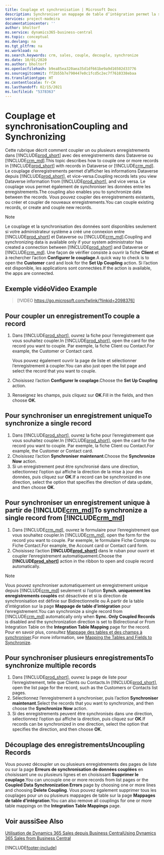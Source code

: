 ```yaml
---
title: Couplage et synchronisation | Microsoft Docs
description: Synchroniser un mappage de table d’intégration permet la synchronisation des données dans tous les enregistrements dans une table de Business Central ainsi que de la table Dynamics 365 Sales qui sont couplées.
services: project-madeira
documentationcenter: ''
author: bholtorf
ms.service: dynamics365-business-central
ms.topic: conceptual
ms.devlang: na
ms.tgt_pltfrm: na
ms.workload: na
ms.search.keywords: crm, sales, couple, decouple, synchronize
ms.date: 10/01/2020
ms.author: bholtorf
ms.openlocfilehash: b9ea85ea320aea35d1df661be9a9d16502d33776
ms.sourcegitcommit: ff2b55b7e790447e0c1fcd5c2ec7f7610338ebaa
ms.translationtype: HT
ms.contentlocale: fr-CH
ms.lasthandoff: 02/15/2021
ms.locfileid: "5378363"
---
```

# <a name="coupling-and-synchronizing"></a><span data-ttu-id="e7742-103">Couplage et synchronisation</span><span class="sxs-lookup"><span data-stu-id="e7742-103">Coupling and Synchronizing</span></span>
<span data-ttu-id="e7742-104">Cette rubrique décrit comment coupler un ou plusieurs enregistrements dans [!INCLUDE[prod_short](includes/prod_short.md)] avec des enregistrements dans Dataverse ou [!INCLUDE[crm_md](includes/crm_md.md)].</span><span class="sxs-lookup"><span data-stu-id="e7742-104">This topic describes how to couple one or more records in [!INCLUDE[prod_short](includes/prod_short.md)] with records in Dataverse or [!INCLUDE[crm_md](includes/crm_md.md)].</span></span> <span data-ttu-id="e7742-105">Le couplage d’enregistrements permet d’afficher les informations Dataverse depuis [!INCLUDE[prod_short](includes/prod_short.md)], et vice-versa.</span><span class="sxs-lookup"><span data-stu-id="e7742-105">Coupling records lets you view Dataverse information from [!INCLUDE[prod_short](includes/prod_short.md)], and vice versa.</span></span> <span data-ttu-id="e7742-106">Le couplage vous permet également de synchroniser les données entre les enregistrements.</span><span class="sxs-lookup"><span data-stu-id="e7742-106">The coupling also enables you to synchronize data between the records.</span></span> <span data-ttu-id="e7742-107">Vous pouvez coupler des enregistrements existants, ou créer et coupler de nouveaux enregistrements.</span><span class="sxs-lookup"><span data-stu-id="e7742-107">You can couple existing records, or create and couple new records.</span></span>

> [!Note]
> <span data-ttu-id="e7742-108">Le couplage et la synchronisation des données sont disponibles seulement si votre administrateur système a créé une connexion entre [!INCLUDE[prod_short](includes/prod_short.md)] et Dataverse ou [!INCLUDE[crm_md](includes/crm_md.md)].</span><span class="sxs-lookup"><span data-stu-id="e7742-108">Coupling and synchronizing data is available only if your system administrator has created a connection between [!INCLUDE[prod_short](includes/prod_short.md)] and Dataverse or [!INCLUDE[crm_md](includes/crm_md.md)].</span></span> <span data-ttu-id="e7742-109">Une façon de vérifier consiste à ouvrir la fiche **Client** et à rechercher l’action **Configurer le couplage**.</span><span class="sxs-lookup"><span data-stu-id="e7742-109">A quick way to check is to open the **Customer** card and look for the **Set Up Coupling** action.</span></span> <span data-ttu-id="e7742-110">Si l’action est disponible, les applications sont connectées.</span><span class="sxs-lookup"><span data-stu-id="e7742-110">If the action is available, the apps are connected.</span></span>   

## <a name="video-example"></a><span data-ttu-id="e7742-111">Exemple vidéo</span><span class="sxs-lookup"><span data-stu-id="e7742-111">Video Example</span></span>

> [!VIDEO https://go.microsoft.com/fwlink/?linkid=2098376]

## <a name="to-couple-a-record"></a><span data-ttu-id="e7742-112">Pour coupler un enregistrement</span><span class="sxs-lookup"><span data-stu-id="e7742-112">To couple a record</span></span>  
1.  <span data-ttu-id="e7742-113">Dans [!INCLUDE[prod_short](includes/prod_short.md)], ouvrez la fiche pour l’enregistrement que vous souhaitez coupler.</span><span class="sxs-lookup"><span data-stu-id="e7742-113">In [!INCLUDE[prod_short](includes/prod_short.md)], open the card for the record you want to couple.</span></span> <span data-ttu-id="e7742-114">Par exemple, la fiche Client ou Contact.</span><span class="sxs-lookup"><span data-stu-id="e7742-114">For example, the Customer or Contact card.</span></span>  

    <span data-ttu-id="e7742-115">Vous pouvez également ouvrir la page de liste et sélectionner l’enregistrement à coupler.</span><span class="sxs-lookup"><span data-stu-id="e7742-115">You can also just open the list page and select the record that you want to couple.</span></span>  

2.  <span data-ttu-id="e7742-116">Choisissez l’action **Configurer le couplage**.</span><span class="sxs-lookup"><span data-stu-id="e7742-116">Choose the **Set Up Coupling** action.</span></span>  
3.  <span data-ttu-id="e7742-117">Renseignez les champs, puis cliquez sur **OK**.</span><span class="sxs-lookup"><span data-stu-id="e7742-117">Fill in the fields, and then choose **OK**.</span></span>  

## <a name="to-synchronize-a-single-record"></a><span data-ttu-id="e7742-118">Pour synchroniser un enregistrement unique</span><span class="sxs-lookup"><span data-stu-id="e7742-118">To synchronize a single record</span></span>  
1.  <span data-ttu-id="e7742-119">Dans [!INCLUDE[prod_short](includes/prod_short.md)], ouvrez la fiche pour l’enregistrement que vous souhaitez coupler.</span><span class="sxs-lookup"><span data-stu-id="e7742-119">In [!INCLUDE[prod_short](includes/prod_short.md)], open the card for the record you want to couple.</span></span> <span data-ttu-id="e7742-120">Par exemple, la fiche Client ou Contact.</span><span class="sxs-lookup"><span data-stu-id="e7742-120">For example, the Customer or Contact card.</span></span>  
2.  <span data-ttu-id="e7742-121">Choisissez l’action **Synchroniser maintenant**.</span><span class="sxs-lookup"><span data-stu-id="e7742-121">Choose the **Synchronize Now** action.</span></span>  
3.  <span data-ttu-id="e7742-122">Si un enregistrement peut être synchronisé dans une direction, sélectionnez l’option qui affiche la direction de la mise à jour des données, puis cliquez sur **OK**.</span><span class="sxs-lookup"><span data-stu-id="e7742-122">If a record can be synchronized in one direction, select the option that specifies the direction of data update, and then choose **OK**.</span></span>  

## <a name="to-synchronize-a-single-record-from-crm_md"></a><span data-ttu-id="e7742-123">Pour synchroniser un enregistrement unique à partir de [!INCLUDE[crm_md](includes/crm_md.md)]</span><span class="sxs-lookup"><span data-stu-id="e7742-123">To synchronize a single record from [!INCLUDE[crm_md](includes/crm_md.md)]</span></span>  
1.  <span data-ttu-id="e7742-124">Dans [!INCLUDE[crm_md](includes/crm_md.md)], ouvrez le formulaire pour l’enregistrement que vous souhaitez coupler.</span><span class="sxs-lookup"><span data-stu-id="e7742-124">In [!INCLUDE[crm_md](includes/crm_md.md)], open the form for the record you want to couple.</span></span> <span data-ttu-id="e7742-125">Par exemple, le formulaire Fiche Compte ou Fiche Contact.</span><span class="sxs-lookup"><span data-stu-id="e7742-125">For example, the Account card or Contact card form.</span></span>  
2.  <span data-ttu-id="e7742-126">Choisissez l’action **[!INCLUDE[prod_short](includes/prod_short.md)]** dans le ruban pour ouvrir et coupler l’enregistrement automatiquement.</span><span class="sxs-lookup"><span data-stu-id="e7742-126">Choose the **[!INCLUDE[prod_short](includes/prod_short.md)]** action in the ribbon to open and couple record automatically.</span></span>

> [!Note]
> <span data-ttu-id="e7742-127">Vous pouvez synchroniser automatiquement un enregistrement unique depuis [!INCLUDE[crm_md](includes/crm_md.md)] seulement si l’option **Synch. uniquement les enregistrements couplés** est désactivée et si la direction de synchronisation est définie sur Bidirectionnelle ou À partir de la table d’intégration sur la page **Mappage de table d’intégration** pour l’enregistrement.</span><span class="sxs-lookup"><span data-stu-id="e7742-127">You can synchronize a single record from [!INCLUDE[crm_md](includes/crm_md.md)] automatically only when **Sync. Only Coupled Records** is disabled and the synchronization direction is set to Bidirectional or From Integration Table on the **Integration Table Mapping** page for the record.</span></span> <span data-ttu-id="e7742-128">Pour en savoir plus, consultez [Mappage des tables et des champs à synchroniser](admin-how-to-modify-table-mappings-for-synchronization.md#creating-new-records).</span><span class="sxs-lookup"><span data-stu-id="e7742-128">For more information, see [Mapping the Tables and Fields to Synchronize](admin-how-to-modify-table-mappings-for-synchronization.md#creating-new-records).</span></span>     

## <a name="to-synchronize-multiple-records"></a><span data-ttu-id="e7742-129">Pour synchroniser plusieurs enregistrements</span><span class="sxs-lookup"><span data-stu-id="e7742-129">To synchronize multiple records</span></span>  
1.  <span data-ttu-id="e7742-130">Dans [!INCLUDE[prod_short](includes/prod_short.md)], ouvrez la page de liste pour l’enregistrement, telle que Clients ou Contacts.</span><span class="sxs-lookup"><span data-stu-id="e7742-130">In [!INCLUDE[prod_short](includes/prod_short.md)], open the list page for the record, such as the Customers or Contacts list pages.</span></span>  
2.  <span data-ttu-id="e7742-131">Sélectionnez l’enregistrement à synchroniser, puis l’action **Synchroniser maintenant**.</span><span class="sxs-lookup"><span data-stu-id="e7742-131">Select the records that you want to synchronize, and then choose the **Synchronize Now** action.</span></span>  
3.  <span data-ttu-id="e7742-132">Si des enregistrements peuvent être synchronisés dans une direction, sélectionnez l’option qui affiche la direction, puis cliquez sur **OK**.</span><span class="sxs-lookup"><span data-stu-id="e7742-132">If records can be synchronized in one direction, select the option that specifies the direction, and then choose **OK**.</span></span>  

## <a name="uncoupling-records"></a><span data-ttu-id="e7742-133">Découplage des enregistrements</span><span class="sxs-lookup"><span data-stu-id="e7742-133">Uncoupling Records</span></span>
<span data-ttu-id="e7742-134">Vous pouvez découpler un ou plusieurs enregistrements des pages de liste ou sur la page **Erreurs de synchronisation de données couplées** en choisissant une ou plusieurs lignes et en choisissant **Supprimer le couplage**.</span><span class="sxs-lookup"><span data-stu-id="e7742-134">You can uncouple one or more records from list pages or the **Coupled Data Synchronization Errors** page by choosing one or more lines and choosing **Delete Coupling**.</span></span> <span data-ttu-id="e7742-135">Vous pouvez également supprimer tous les couplages pour un ou plusieurs mappages de table sur la page **Mappages de table d’intégration**.</span><span class="sxs-lookup"><span data-stu-id="e7742-135">You can also remove all couplings for one or more table mappings on the **Integration Table Mappings** page.</span></span>

## <a name="see-also"></a><span data-ttu-id="e7742-136">Voir aussi</span><span class="sxs-lookup"><span data-stu-id="e7742-136">See Also</span></span>  
[<span data-ttu-id="e7742-137">Utilisation de Dynamics 365 Sales depuis Business Central</span><span class="sxs-lookup"><span data-stu-id="e7742-137">Using Dynamics 365 Sales from Business Central</span></span>](marketing-integrate-dynamicscrm.md)


[!INCLUDE[footer-include](includes/footer-banner.md)]